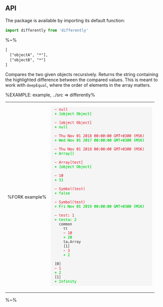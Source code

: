 ## API

The package is available by importing its default function:

```js
import differently from 'differently'
```

%~%

```## differently =>
[
  ["objectA", "*"],
  ["objectB", "*"]
]
```

Compares the two given objects recursively. Returns the string containing the highlighted difference between the compared values. This is meant to work with `deepEqual`, where the order of elements in the array matters.

%EXAMPLE: example, ../src => differently%

<table>
<tr><td>

%FORK example%
</td><td>

![Showing the color differently](doc/doc.png)
</td></tr>
</table>

%~%